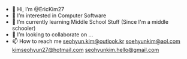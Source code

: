 - 👋 Hi, I’m @EricKim27
- 👀 I’m interested in Computer Software
- 🌱 I’m currently learning Middle School Stuff (Since I'm a middle schooler)
- 💞️ I’m looking to collaborate on ...
- 📫 How to reach me seohyun.kim@outlook.kr soehyunkim@aol.com kimseohyun27@hotmail.com seohyunkim.hello@gmail.com

<!---
EricKim27/EricKim27 is a ✨ special ✨ repository because its `README.md` (this file) appears on your GitHub profile.
You can click the Preview link to take a look at your changes.
--->
